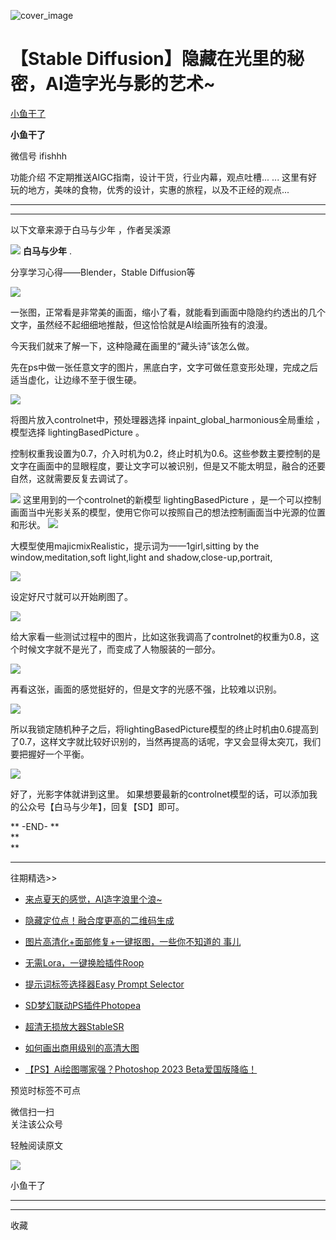 ![cover_image](https://mmbiz.qpic.cn/mmbiz_jpg/tyssYUEyRwx8sFGj4G5dprAgUl5ewXBKU1PBsDwTwbgicyMicTcomicnHGJXnwyicybGEFiaIeRqc9SRTrvpGhnb2cw/0?wx_fmt=jpeg)

#  【Stable Diffusion】隐藏在光里的秘密，AI造字光与影的艺术~

[ 小鱼干了 ](javascript:void\(0\);)

**小鱼干了**

微信号  ifishhh

功能介绍  不定期推送AIGC指南，设计干货，行业内幕，观点吐槽... ... 这里有好玩的地方，美味的食物，优秀的设计，实惠的旅程，以及不正经的观点...

__ __

__ _ _

以下文章来源于白马与少年  ，作者吴溪源

![](http://wx.qlogo.cn/mmhead/Q3auHgzwzM7eibUJEMViclLvunqf0ykvDsVwB5l1CCp96dusJbO54pVA/0)
**白马与少年** .

分享学习心得——Blender，Stable Diffusion等

![](https://mmbiz.qpic.cn/mmbiz_png/tyssYUEyRwx8sFGj4G5dprAgUl5ewXBK3rfwX2k1mUzNd3oUIAMibsM7jibKufKKHHsrnfb6H0vHkC3hAechqYJg/640?wx_fmt=png)

一张图，正常看是非常美的画面，缩小了看，就能看到画面中隐隐约约透出的几个文字，虽然经不起细细地推敲，但这恰恰就是AI绘画所独有的浪漫。

今天我们就来了解一下，这种隐藏在画里的“藏头诗”该怎么做。

先在ps中做一张任意文字的图片，黑底白字，文字可做任意变形处理，完成之后适当虚化，让边缘不至于很生硬。

![](https://mmbiz.qpic.cn/mmbiz_png/tyssYUEyRwx8sFGj4G5dprAgUl5ewXBKFeGuN0dza3KVrPF9cYtuMjhwt5hT5uvgZTOjkJhpECJX2zvHvribRqw/640?wx_fmt=png)

将图片放入controlnet中，预处理器选择  inpaint_global_harmonious全局重绘  ，模型选择
lightingBasedPicture  。

控制权重我设置为0.7，介入时机为0.2，终止时机为0.6。这些参数主要控制的是文字在画面中的显眼程度，要让文字可以被识别，但是又不能太明显，融合的还要自然，这就需要反复去调试了。

![](https://mmbiz.qpic.cn/mmbiz_png/tyssYUEyRwx8sFGj4G5dprAgUl5ewXBKCzDzRv77ZsGeymibUysPGSsA6mIP6tLfKficDvSWCujjrBj4bh2s2rfg/640?wx_fmt=png)
这里用到的一个controlnet的新模型  lightingBasedPicture
，是一个可以控制画面当中光影关系的模型，使用它你可以按照自己的想法控制画面当中光源的位置和形状。
![](https://mmbiz.qpic.cn/mmbiz_png/tyssYUEyRwx8sFGj4G5dprAgUl5ewXBKILV4yqrLSVVVQJ65J6WfzjpCibiaHAlDsDNyia1ErHUrtf1GXYdBGIiawA/640?wx_fmt=png)

大模型使用majicmixRealistic，提示词为——1girl,sitting by the window,meditation,soft
light,light and shadow,close-up,portrait,

![](https://mmbiz.qpic.cn/mmbiz_png/tyssYUEyRwx8sFGj4G5dprAgUl5ewXBKTrWtnoVVIseHKeXN2jJ6udcvKRY2nhicIHbqfgRasmXdNmqiauLfvFUg/640?wx_fmt=png)

设定好尺寸就可以开始刷图了。  

![](https://mmbiz.qpic.cn/mmbiz_png/tyssYUEyRwx8sFGj4G5dprAgUl5ewXBK4VYZQC9Q1Ns3IOdXibMu6DibicJdgbBFbCh0xibGDzGY0kOQr56wJP5syQ/640?wx_fmt=png)

给大家看一些测试过程中的图片，比如这张我调高了controlnet的权重为0.8，这个时候文字就不是光了，而变成了人物服装的一部分。  

![](https://mmbiz.qpic.cn/mmbiz_png/tyssYUEyRwx8sFGj4G5dprAgUl5ewXBKavR5ZOXbTzn2JsXsUQz4jCzqqbBPJhI3n7q2Cb8lXwwcy2bFQIxZVQ/640?wx_fmt=png)

再看这张，画面的感觉挺好的，但是文字的光感不强，比较难以识别。  

![](https://mmbiz.qpic.cn/mmbiz_png/tyssYUEyRwx8sFGj4G5dprAgUl5ewXBKDbKicich3eoyIf8mZciboyTJ85WezOwKU7zWdypdopkem0IPx08WP33icw/640?wx_fmt=png)

所以我锁定随机种子之后，将lightingBasedPicture模型的终止时机由0.6提高到了0.7，这样文字就比较好识别的，当然再提高的话呢，字又会显得太突兀，我们要把握好一个平衡。  

[
![](https://mmbiz.qpic.cn/mmbiz_png/tyssYUEyRwx8sFGj4G5dprAgUl5ewXBKk45jtm8ddjib9sTiccVRVIB5jUgYFzb4ns6JeCPHQHcq0PibRqoLcytdA/640?wx_fmt=png)
](http://mp.weixin.qq.com/s?__biz=MzA3ODY0OTc1NQ==&mid=2247487439&idx=1&sn=4ffba393c0ba29e78cd5a87c03895440&chksm=9fbecf3ba8c9462d04569f9f469268be00d01a92806115b51c4244af4cbc1c5151b238f5c659&scene=21#wechat_redirect)

好了，光影字体就讲到这里。  如果想要最新的controlnet模型的话，可以添加我的公众号【白马与少年】，回复【SD】即可。

  

** -END-  **  
**  
**  

* * *

往期精选>>  

  * [ 来点夏天的感觉，AI造字浪里个浪~  ](http://mp.weixin.qq.com/s?__biz=MzA3ODY0OTc1NQ==&mid=2247487439&idx=1&sn=4ffba393c0ba29e78cd5a87c03895440&chksm=9fbecf3ba8c9462d04569f9f469268be00d01a92806115b51c4244af4cbc1c5151b238f5c659&scene=21#wechat_redirect)   

  * [ 隐藏定位点！融合度更高的二维码生成  ](http://mp.weixin.qq.com/s?__biz=MzA3ODY0OTc1NQ==&mid=2247487390&idx=1&sn=fe28a857f50661807e449f1c04400096&chksm=9fbecf6aa8c9467cdfde4c9b37eff054f279ff230524399b11702a4442db514bcb27009d24e7&scene=21#wechat_redirect)
  * [ 图片高清化+面部修复+一键抠图，一些你不知道的  事儿  ](http://mp.weixin.qq.com/s?__biz=MzA3ODY0OTc1NQ==&mid=2247487327&idx=1&sn=aad22a60028778b97bf00262f3a67883&chksm=9fbecfaba8c946bd29853ea9c15d90c03e2ac09ee4d22c27956bbcbcab3fa6c4551b5f599d03&scene=21#wechat_redirect)   

  * [ 无需Lora，一键换脸插件Roop  ](http://mp.weixin.qq.com/s?__biz=MzA3ODY0OTc1NQ==&mid=2247487143&idx=1&sn=f564fb2e97142443fd706a15a3801ce3&chksm=9fbece53a8c9474550a6bdc7b15a8bd1961c0a5f48b8c736a18cbd1fb5906e5008b544383af4&scene=21#wechat_redirect)   

  * [ 提示词标签选择器Easy Prompt Selector  ](http://mp.weixin.qq.com/s?__biz=MzA3ODY0OTc1NQ==&mid=2247487103&idx=1&sn=dff3272fa8c3b99b2265aa8dfee6ca2c&chksm=9fbece8ba8c9479d9ac6bfb710314793bdc526b2ac58d9f263f41323a1a1ed15f8cedf27667e&scene=21#wechat_redirect)   

  * [ SD梦幻联动PS插件Photopea  ](http://mp.weixin.qq.com/s?__biz=MzA3ODY0OTc1NQ==&mid=2247486998&idx=1&sn=3946968e6476c6aaacf2282a0459eda0&chksm=9fbecee2a8c947f4852619b326447156f8a4af5de9ed5d31bdccf7aab3f8219b4214e488e8f4&scene=21#wechat_redirect)   

  * [ 超清无损放大器StableSR  ](http://mp.weixin.qq.com/s?__biz=MzA3ODY0OTc1NQ==&mid=2247486854&idx=1&sn=e52870038dafc7518219660c90b1718b&chksm=9fbecd72a8c944647bb21f5e4546589295e5696a1f62601931080ccd4d29a1ec1230f73feb64&scene=21#wechat_redirect)

  * [ 如何画出商用级别的高清大图  ](http://mp.weixin.qq.com/s?__biz=MzA3ODY0OTc1NQ==&mid=2247486230&idx=1&sn=dde16ebbd5078661c21835c94db554dc&chksm=9fbecbe2a8c942f48cfe40eaea15ff963db9b4fe1c9a8aed330ee718bcf6720e491fc9237a7e&scene=21#wechat_redirect)   

  * [ 【PS】Ai绘图哪家强？Photoshop 2023 Beta爱国版降临！  ](http://mp.weixin.qq.com/s?__biz=MzA3ODY0OTc1NQ==&mid=2247486687&idx=1&sn=bc00c7e4ae00e2858c61e9b973747534&chksm=9fbecc2ba8c9453d8b9c3252ea1c81be41a94e9d21b66962b0ebf27e4a06d7daf9d3c1938707&scene=21#wechat_redirect)

预览时标签不可点

微信扫一扫  
关注该公众号



轻触阅读原文

![](http://mmbiz.qpic.cn/sz_mmbiz_png/fY8ibThH1At6iciciaKY5WZ4ib8CVibVnVHRJwGj6ksg7fk0tzTMuLPsvptv6zswtKfCLNFwYr9aIBGkjiaYGBWtibwnOQ/0?wx_fmt=png)

小鱼干了







****



****



  收藏

